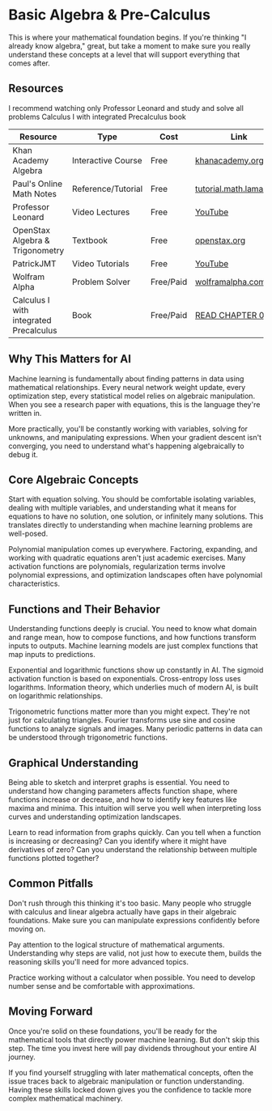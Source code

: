 # Basic Algebra & Pre-Calculus

This is where your mathematical foundation begins. If you're thinking "I already know algebra," great, but take a moment to make sure you really understand these concepts at a level that will support everything that comes after.

## Resources

I recommend watching only Professor Leonard	 and study and solve all problems Calculus I with integrated Precalculus book

| Resource | Type | Cost | Link |
|----------|------|------|------|
| Khan Academy Algebra | Interactive Course | Free | <a href="https://khanacademy.org/math/algebra" target="_blank">khanacademy.org</a>|
| Paul's Online Math Notes | Reference/Tutorial | Free | [tutorial.math.lamar.edu](https://tutorial.math.lamar.edu/) |
| Professor Leonard | Video Lectures | Free | [YouTube](https://youtube.com/playlist?list=PLDesaqWTN6ESsmwELdrzhcGiRhk5DjwLP&si=nCdXn2zkYTe3TVQA) |
| OpenStax Algebra & Trigonometry | Textbook | Free | [openstax.org](https://openstax.org/books/algebra-and-trigonometry) |
| PatrickJMT | Video Tutorials | Free | [YouTube](https://youtube.com/user/patrickjmt) |
| Wolfram Alpha | Problem Solver | Free/Paid | [wolframalpha.com](https://wolframalpha.com) |
| Calculus I with integrated Precalculus | Book | Free/Paid | [READ CHAPTER 0](https://a.co/d/5bpuEcg) |

## Why This Matters for AI

Machine learning is fundamentally about finding patterns in data using mathematical relationships. Every neural network weight update, every optimization step, every statistical model relies on algebraic manipulation. When you see a research paper with equations, this is the language they're written in.

More practically, you'll be constantly working with variables, solving for unknowns, and manipulating expressions. When your gradient descent isn't converging, you need to understand what's happening algebraically to debug it.

## Core Algebraic Concepts

Start with equation solving. You should be comfortable isolating variables, dealing with multiple variables, and understanding what it means for equations to have no solution, one solution, or infinitely many solutions. This translates directly to understanding when machine learning problems are well-posed.

Polynomial manipulation comes up everywhere. Factoring, expanding, and working with quadratic equations aren't just academic exercises. Many activation functions are polynomials, regularization terms involve polynomial expressions, and optimization landscapes often have polynomial characteristics.

## Functions and Their Behavior

Understanding functions deeply is crucial. You need to know what domain and range mean, how to compose functions, and how functions transform inputs to outputs. Machine learning models are just complex functions that map inputs to predictions.

Exponential and logarithmic functions show up constantly in AI. The sigmoid activation function is based on exponentials. Cross-entropy loss uses logarithms. Information theory, which underlies much of modern AI, is built on logarithmic relationships.

Trigonometric functions matter more than you might expect. They're not just for calculating triangles. Fourier transforms use sine and cosine functions to analyze signals and images. Many periodic patterns in data can be understood through trigonometric functions.

## Graphical Understanding

Being able to sketch and interpret graphs is essential. You need to understand how changing parameters affects function shape, where functions increase or decrease, and how to identify key features like maxima and minima. This intuition will serve you well when interpreting loss curves and understanding optimization landscapes.

Learn to read information from graphs quickly. Can you tell when a function is increasing or decreasing? Can you identify where it might have derivatives of zero? Can you understand the relationship between multiple functions plotted together?

## Common Pitfalls

Don't rush through this thinking it's too basic. Many people who struggle with calculus and linear algebra actually have gaps in their algebraic foundations. Make sure you can manipulate expressions confidently before moving on.

Pay attention to the logical structure of mathematical arguments. Understanding why steps are valid, not just how to execute them, builds the reasoning skills you'll need for more advanced topics.

Practice working without a calculator when possible. You need to develop number sense and be comfortable with approximations.

## Moving Forward

Once you're solid on these foundations, you'll be ready for the mathematical tools that directly power machine learning. But don't skip this step. The time you invest here will pay dividends throughout your entire AI journey.

If you find yourself struggling with later mathematical concepts, often the issue traces back to algebraic manipulation or function understanding. Having these skills locked down gives you the confidence to tackle more complex mathematical machinery.
